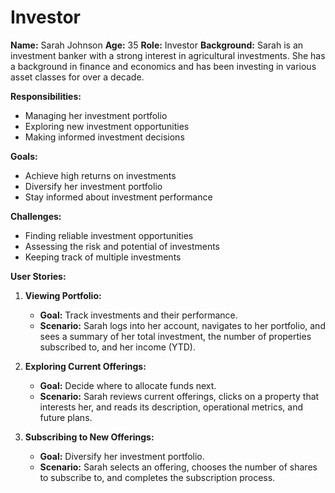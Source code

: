 # Investor

**Name:** Sarah Johnson
**Age:** 35
**Role:** Investor
**Background:**
Sarah is an investment banker with a strong interest in agricultural investments. She has a background in finance and economics and has been investing in various asset classes for over a decade.

**Responsibilities:**
- Managing her investment portfolio
- Exploring new investment opportunities
- Making informed investment decisions

**Goals:**
- Achieve high returns on investments
- Diversify her investment portfolio
- Stay informed about investment performance

**Challenges:**
- Finding reliable investment opportunities
- Assessing the risk and potential of investments
- Keeping track of multiple investments

**User Stories:**

1. **Viewing Portfolio:**
   - **Goal:** Track investments and their performance.
   - **Scenario:** Sarah logs into her account, navigates to her portfolio, and sees a summary of her total investment, the number of properties subscribed to, and her income (YTD).

2. **Exploring Current Offerings:**
   - **Goal:** Decide where to allocate funds next.
   - **Scenario:** Sarah reviews current offerings, clicks on a property that interests her, and reads its description, operational metrics, and future plans.

3. **Subscribing to New Offerings:**
   - **Goal:** Diversify her investment portfolio.
   - **Scenario:** Sarah selects an offering, chooses the number of shares to subscribe to, and completes the subscription process.
